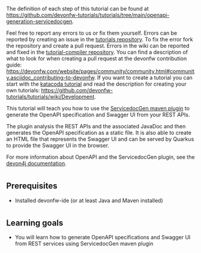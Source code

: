 


The definition of each step of this tutorial can be found at https://github.com/devonfw-tutorials/tutorials/tree/main/openapi-generation-servicedocgen. 

Feel free to report any errors to us or fix them yourself. Errors can be reported by creating an issue in the [tutorials repository](https://github.com/devonfw-tutorials/tutorials/issues). To fix the error fork the repository and create a pull request. Errors in the wiki can be reported and fixed in the [tutorial-compiler repository](https://github.com/devonfw-tutorials/tutorial-compiler).
You can find a description of what to look for when creating a pull request at the devonfw contribution guide: https://devonfw.com/website/pages/community/community.html#community.asciidoc_contributing-to-devonfw. If you want to create a tutorial you can start with the [katacoda tutorial](https://katacoda.com/devonfw/scenarios/create-your-own-tutorial) and read the description for creating your own tutorials: https://github.com/devonfw-tutorials/tutorials/wiki/Development.

This tutorial will teach you how to use the [ServicedocGen maven plugin](http://www.mojohaus.org/servicedocgen-maven-plugin/) to generate the OpenAPI specification and Swagger UI from your REST APIs.

The plugin analysis the REST APIs and the associated JavaDoc and then generates the OpenAPI specification as a static file. It is also able to create an HTML file that represents the Swagger UI and can be served by Quarkus to provide the Swagger UI in the browser.

For more information about OpenAPI and the ServicedocGen plugin, see the [devon4j documentation](https://github.com/devonfw/devon4j/blob/master/documentation/guide-openapi.asciidoc).


#
## Prerequisites

* Installed devonfw-ide (or at least Java and Maven installed)


#
## Learning goals

* You will learn how to generate OpenAPI specifications and Swagger UI from REST services using ServicedocGen maven plugin

